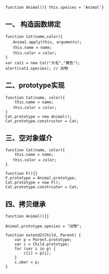 ```function Animal(){ this.speices = 'Animal'}```

一、 构造函数绑定
---------
```
function Cat(name,color){
　　Animal.apply(this, arguments);
　　this.name = name;
　　this.color = color;
}
var cat1 = new Cat("大毛","黄色");
alert(cat1.species); // 动物
```

二、prototype实现
--------
```
function Cat(name, color){
    this.name = name;
　　this.color = color;
}
Cat.prototype = new Animal();
Cat.prototype.constructor = Cat;
```

三、空对象媒介
-------
```
function Cat(name, color){
    this.name = name;
　　this.color = color;
}

function F(){}
F.prototype = Animal.prototype;
Cat.prototype = new F();
Cat.prototype.constrcutor = Cat;
```

四、拷贝继承
------
```
function Animal(){}

Animal.prototype.species = "动物";

function extend2(Child, Parent) {
    var p = Parent.prototype;
    var c = Child.prototype;
    for (var i in p) {
        c[i] = p[i];
    }
    c.uber = p;
}
```